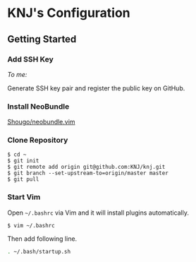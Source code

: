 # KNJ's Configuration

## Getting Started

### Add SSH Key

_To me:_

Generate SSH key pair and register the public key on GitHub.

### Install NeoBundle

[Shougo/neobundle.vim](https://github.com/Shougo/neobundle.vim)

### Clone Repository

```shell
$ cd ~
$ git init
$ git remote add origin git@github.com:KNJ/knj.git
$ git branch --set-upstream-to=origin/master master
$ git pull
```

### Start Vim

Open `~/.bashrc` via Vim and it will install plugins automatically.

```shell
$ vim ~/.bashrc
```

Then add following line.

```bash
. ~/.bash/startup.sh
```
